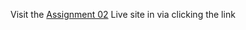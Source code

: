 Visit the [Assignment 02](https://mominur-sumon.github.io/assignment-02/) Live site in via clicking the link

